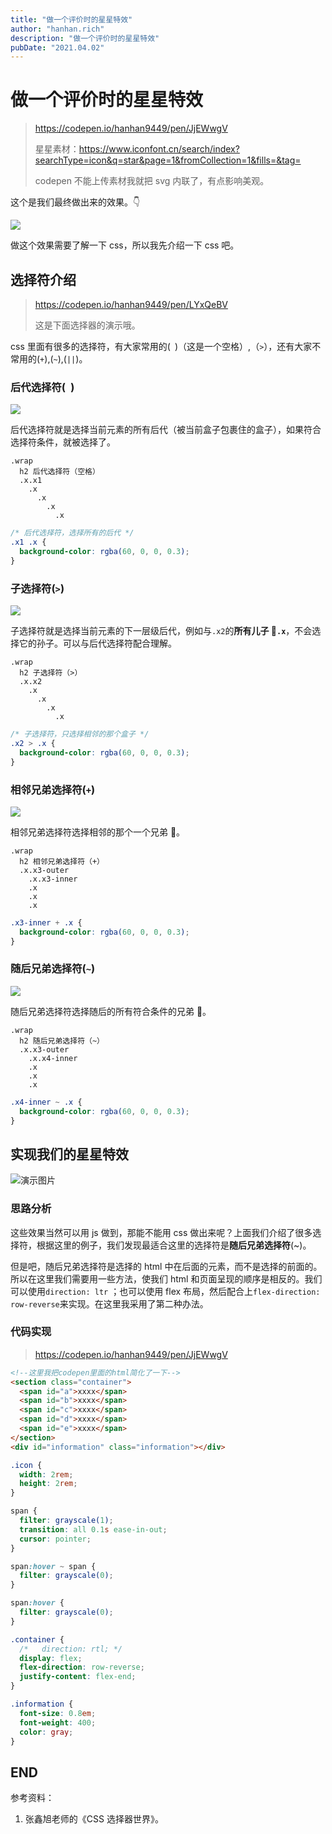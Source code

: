 ```yaml
---
title: "做一个评价时的星星特效"
author: "hanhan.rich"
description: "做一个评价时的星星特效"
pubDate: "2021.04.02"
---
```

# 做一个评价时的星星特效

> https://codepen.io/hanhan9449/pen/JjEWwgV
>
> 星星素材：https://www.iconfont.cn/search/index?searchType=icon&q=star&page=1&fromCollection=1&fills=&tag=
>
> codepen 不能上传素材我就把 svg 内联了，有点影响美观。

这个是我们最终做出来的效果。👇

![](https://i.loli.net/2021/04/12/kQW2I9vmxTaUcHq.gif)

做这个效果需要了解一下 css，所以我先介绍一下 css 吧。

## 选择符介绍

> https://codepen.io/hanhan9449/pen/LYxQeBV
>
> 这是下面选择器的演示哦。

css 里面有很多的选择符，有大家常用的(` `)（这是一个空格）,（`>`），还有大家不常用的(`+`),(`~`),(`||`)。

### 后代选择符(` `)

![](https://i.loli.net/2021/04/12/Ou3BNDe8C2TVUiF.png)

后代选择符就是选择当前元素的所有后代（被当前盒子包裹住的盒子），如果符合选择符条件，就被选择了。

```pug
.wrap
  h2 后代选择符（空格）
  .x.x1
    .x
      .x
        .x
          .x
```

```css
/* 后代选择符，选择所有的后代 */
.x1 .x {
  background-color: rgba(60, 0, 0, 0.3);
}
```

### 子选择符(`>`)

![](https://i.loli.net/2021/04/12/uhMGKXcqRtYilEa.png)

子选择符就是选择当前元素的下一层级后代，例如与`.x2`的**所有儿子 👦`.x`**，不会选择它的孙子。可以与后代选择符配合理解。

```pug
.wrap
  h2 子选择符（>）
  .x.x2
    .x
      .x
        .x
          .x
```

```css
/* 子选择符，只选择相邻的那个盒子 */
.x2 > .x {
  background-color: rgba(60, 0, 0, 0.3);
}
```

### 相邻兄弟选择符(`+`)

![](https://i.loli.net/2021/04/12/CTO1LMxdAUf26lk.png)

相邻兄弟选择符选择相邻的那个一个兄弟 👬。

```pug
.wrap
  h2 相邻兄弟选择符（+）
  .x.x3-outer
    .x.x3-inner
    .x
    .x
    .x
```

```css
.x3-inner + .x {
  background-color: rgba(60, 0, 0, 0.3);
}
```

### 随后兄弟选择符(`~`)

![](https://i.loli.net/2021/04/12/gJRekGZD5prC7Xo.png)

随后兄弟选择符选择随后的所有符合条件的兄弟 👬。

```pug
.wrap
  h2 随后兄弟选择符（~）
  .x.x3-outer
    .x.x4-inner
    .x
    .x
    .x
```

```css
.x4-inner ~ .x {
  background-color: rgba(60, 0, 0, 0.3);
}
```

## 实现我们的星星特效

![演示图片](https://i.loli.net/2021/04/12/kQW2I9vmxTaUcHq.gif)

### 思路分析

这些效果当然可以用 js 做到，那能不能用 css 做出来呢？上面我们介绍了很多选择符，根据这里的例子，我们发现最适合这里的选择符是**随后兄弟选择符**(~)。

但是吧，随后兄弟选择符是选择的 html 中在后面的元素，而不是选择的前面的。所以在这里我们需要用一些方法，使我们 html 和页面呈现的顺序是相反的。我们可以使用`direction: ltr`
；也可以使用 flex 布局，然后配合上`flex-direction: row-reverse`来实现。在这里我采用了第二种办法。

### 代码实现

> https://codepen.io/hanhan9449/pen/JjEWwgV

```html
<!--这里我把codepen里面的html简化了一下-->
<section class="container">
  <span id="a">xxxx</span>
  <span id="b">xxxx</span>
  <span id="c">xxxx</span>
  <span id="d">xxxx</span>
  <span id="e">xxxx</span>
</section>
<div id="information" class="information"></div>
```

```css
.icon {
  width: 2rem;
  height: 2rem;
}

span {
  filter: grayscale(1);
  transition: all 0.1s ease-in-out;
  cursor: pointer;
}

span:hover ~ span {
  filter: grayscale(0);
}

span:hover {
  filter: grayscale(0);
}

.container {
  /*   direction: rtl; */
  display: flex;
  flex-direction: row-reverse;
  justify-content: flex-end;
}

.information {
  font-size: 0.8em;
  font-weight: 400;
  color: gray;
}
```

## END

参考资料：

1. 张鑫旭老师的《CSS 选择器世界》。
